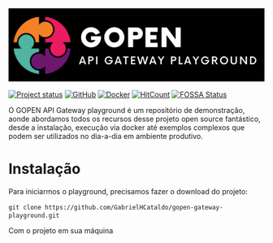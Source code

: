 <img src="assets/logo-2.png" alt="">

[![Project status](https://img.shields.io/badge/version-v1.0.0-orange.svg)](https://github.com/GabrielHCataldo/gopen-gateway-playground/releases/tag/v1.0.0)
[![GitHub](https://badgen.net/badge/icon/main?icon=github&label)](https://github.com/GabrielHCataldo/gopen-gateway)
[![Docker](https://badgen.net/badge/icon/docker?icon=docker&label)](https://hub.docker.com/r/gabrielhcataldo/gopen-gateway)
[![HitCount](https://hits.dwyl.com/GabrielHCataldo/gopen-gateway-playground.svg)](http://hits.dwyl.com/GabrielHCataldo/gopen-gateway-playground)
[![FOSSA Status](https://app.fossa.com/api/projects/git%2Bgithub.com%2FGabrielHCataldo%2Fgopen-gateway.svg?type=small)](https://app.fossa.com/projects/git%2Bgithub.com%2FGabrielHCataldo%2Fgopen-gateway?ref=badge_small)

O GOPEN API Gateway playground é um repositório de demonstração, aonde abordamos todos os recursos
desse projeto open source fantástico, desde a instalação, execução via docker até exemplos complexos que 
podem ser utilizados no dia-a-dia em ambiente produtivo.

# Instalação

Para iniciarmos o playground, precisamos fazer o download do projeto:

```text
git clone https://github.com/GabrielHCataldo/gopen-gateway-playground.git
```

Com o projeto em sua máquina